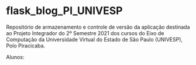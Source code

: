 # flask_blog_PI_UNIVESP

Repositório de armazenamento e controle de versão da aplicação destinada ao Projeto Integrador do 2º Semestre 2021 dos cursos do Eixo de Computação da 
Universidade Virtual do Estado de São Paulo (UNIVESP), Polo Piracicaba.

Alunos:
